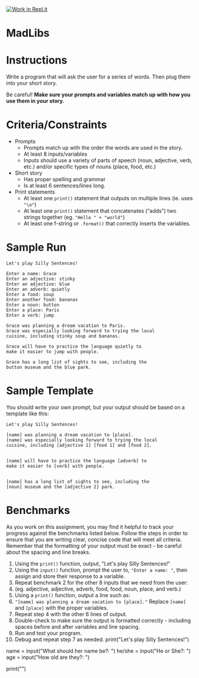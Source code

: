 [![Work in Repl.it](https://classroom.github.com/assets/work-in-replit-14baed9a392b3a25080506f3b7b6d57f295ec2978f6f33ec97e36a161684cbe9.svg)](https://classroom.github.com/online_ide?assignment_repo_id=3583830&assignment_repo_type=AssignmentRepo)
# MadLibs
 
 
# Instructions
 
Write a program that will ask the user for a series of words. Then plug them into your short story.
 
Be careful! **Make sure your prompts and variables match up with how you use them in your story.**
 
 
# Criteria/Constraints
*  Prompts
   *  Prompts match up with the order the words are used in the story.
   *  At least 8 inputs/variables
   *  Inputs should use a variety of parts of speech (noun, adjective, verb, etc.) and/or specific types of nouns (place, food, etc.)
*  Short story
   *  Has proper spelling and grammar
   *  Is at least 6 sentences/lines long.
*  Print statements
   *  At least one `print()` statement that outputs on multiple lines (ie. uses `"\n"`)
   *  At least one `print()` statement that concatenates (“adds”) two strings together (eg. `"Hello " + "world"`)
   *  At least one f-string or `.format()` that correctly inserts the variables.
 
# Sample Run
 
```
Let's play Silly Sentences!
 
Enter a name: Grace
Enter an adjective: stinky
Enter an adjective: blue
Enter an adverb: quietly
Enter a food: soup
Enter another food: bananas
Enter a noun: button
Enter a place: Paris
Enter a verb: jump
 
Grace was planning a dream vacation to Paris.
Grace was especially looking forward to trying the local
cuisine, including stinky soup and bananas.
 
Grace will have to practice the language quietly to
make it easier to jump with people.
 
Grace has a long list of sights to see, including the
button museum and the blue park.
```
 
 
# Sample Template
 
You should write your own prompt, but your output should be based on a template like this:
 
```
Let's play Silly Sentences!
 
[name] was planning a dream vacation to [place].
[name] was especially looking forward to trying the local
cuisine, including [adjective 1] [food 1] and [food 2].
 
 
[name] will have to practice the language [adverb] to
make it easier to [verb] with people.
 
 
[name] has a long list of sights to see, including the
[noun] museum and the [adjective 2] park.
```
 
# Benchmarks
 
As you work on this assignment, you may find it helpful to track your progress against the benchmarks listed below.  Follow the steps in order to ensure that you are writing clear, concise code that will meet all criteria.  Remember that the formatting of your output must be exact - be careful about the spacing and line breaks.
 
 
1. Using the `print()` function, output, "Let's play Silly Sentences!" 
2. Using the `input()` function, prompt the user to, `"Enter a name: "`, then assign and store their response to a variable.
3. Repeat benchmark 2 for the other 8 inputs that we need from the user:
  1. (eg. adjective, adjective, adverb, food, food, noun, place, and verb.)
4. Using a `print()` function, output a line such as:
  1. `"[name] was planning a dream vacation to [place]."` Replace `[name]` and `[place]` with the proper variables.
5. Repeat step 4 with the other 6 lines of output.
6. Double-check to make sure the output is formatted correctly - including spaces before and after variables and line spacing.
7. Run and test your program.
8. Debug and repeat step 7 as needed.
print("Let's play Silly Sentences!")
 
name = input("What should her name be?: ")
he/she = input("He or She?: ")
age = input("How old are they?: ")
 
print("")

